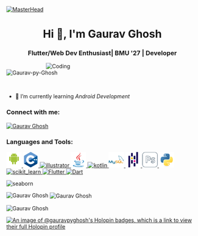 [![MasterHead](https://repository-images.githubusercontent.com/588181932/e36ec678-7984-4cdd-8e4c-a3932772ff8e)](https://github.com/MAsad92)
<h1 align="center">Hi 👋, I'm Gaurav Ghosh</h1>
<h3 align="center">Flutter/Web Dev Enthusiast| BMU '27 | Developer</h3>
<img align="right" alt="Coding" width="400" src="https://cdn.dribbble.com/users/1162077/screenshots/4649464/media/c6590c70a5966a3baf311f081cdda5ff.gif">

<p align="left"> <img src="https://komarev.com/ghpvc/?username=masad92&label=Profile%20views&color=0e75b6&style=flat" alt="Gaurav-py-Ghosh" /> </p>

<p align="left"> <a href="https://twitter.com/" target="blank"><img src="https://img.shields.io/twitter/follow/?logo=twitter&style=for-the-badge" alt="" /></a> </p>

- 🌱 I’m currently learning *Android Development*

<h3 align="left">Connect with me:</h3>
<p align="left">
<a href="https://www.linkedin.com/in/gaurav-ghosh-9531132b3/" target="blank"><img align="center" src="https://raw.githubusercontent.com/rahuldkjain/github-profile-readme-generator/master/src/images/icons/Social/linked-in-alt.svg" alt="Gaurav Ghosh" height="30" width="40" /></a>

</p>

<h3 align="left">Languages and Tools:</h3>
<p align="left"> <a href="https://developer.android.com" target="_blank" rel="noreferrer"> <img src="https://raw.githubusercontent.com/devicons/devicon/master/icons/android/android-original-wordmark.svg" alt="android" width="40" height="40"/> </a> <a href="https://www.w3schools.com/cpp/" target="_blank" rel="noreferrer"> <img src="https://raw.githubusercontent.com/devicons/devicon/master/icons/cplusplus/cplusplus-original.svg" alt="cplusplus" width="40" height="40"/> </a> <a href="https://www.adobe.com/in/products/illustrator.html" target="_blank" rel="noreferrer"> <img src="https://www.vectorlogo.zone/logos/adobe_illustrator/adobe_illustrator-icon.svg" alt="illustrator" width="40" height="40"/> </a> <a href="https://www.java.com" target="_blank" rel="noreferrer"> <img src="https://raw.githubusercontent.com/devicons/devicon/master/icons/java/java-original.svg" alt="java" width="40" height="40"/> </a> <a href="https://kotlinlang.org" target="_blank" rel="noreferrer"> <img src="https://www.vectorlogo.zone/logos/kotlinlang/kotlinlang-icon.svg" alt="kotlin" width="40" height="40"/> </a> <a href="https://www.mysql.com/" target="_blank" rel="noreferrer"> <img src="https://raw.githubusercontent.com/devicons/devicon/master/icons/mysql/mysql-original-wordmark.svg" alt="mysql" width="40" height="40"/> </a> <a href="https://pandas.pydata.org/" target="_blank" rel="noreferrer"> <img src="https://raw.githubusercontent.com/devicons/devicon/2ae2a900d2f041da66e950e4d48052658d850630/icons/pandas/pandas-original.svg" alt="pandas" width="40" height="40"/> </a> <a href="https://www.photoshop.com/en" target="_blank" rel="noreferrer"> <img src="https://raw.githubusercontent.com/devicons/devicon/master/icons/photoshop/photoshop-line.svg" alt="photoshop" width="40" height="40"/> </a> <a href="https://www.python.org" target="_blank" rel="noreferrer"> <img src="https://raw.githubusercontent.com/devicons/devicon/master/icons/python/python-original.svg" alt="python" width="40" height="40"/> </a> <a href="https://scikit-learn.org/" target="_blank" rel="noreferrer"> <img src="https://upload.wikimedia.org/wikipedia/commons/0/05/Scikit_learn_logo_small.svg" alt="scikit_learn" width="40" height="40"/> </a> <a href="https://seaborn.pydata.org/" target="_blank" rel="noreferrer">
<a href="https://flutter.dev" target="_blank">
  <img src="https://upload.wikimedia.org/wikipedia/commons/1/17/Google-flutter-logo.png" alt="Flutter" width="100" height="40"/>
</a>



<a href="https://dart.dev" target="_blank">
  <img src="https://upload.wikimedia.org/wikipedia/commons/7/7e/Dart-logo.png" alt="Dart" width="40" height="40"/>
</a>



 <img src="https://seaborn.pydata.org/_images/logo-mark-lightbg.svg" alt="seaborn" width="40" height="40"/> </a> </p>


<p><img align="left" src="https://github-readme-stats.vercel.app/api/top-langs?username=Gaurav-py-Ghosh&show_icons=true&locale=en&layout=compact" alt="Gaurav Ghosh" /></p>

<p>&nbsp;<img align="center" src="https://github-readme-stats.vercel.app/api?username=Gaurav-py-Ghosh&show_icons=true&locale=en" alt="Gaurav Ghosh" /></p>

<p><img align="center" src="https://github-readme-streak-stats.herokuapp.com/?user=Gaurav-py-Ghosh&" alt="Gaurav Ghosh" /></p>


[![An image of @gauravpyghosh's Holopin badges, which is a link to view their full Holopin profile](https://holopin.me/gauravpyghosh)](https://holopin.io/@gauravpyghosh)
